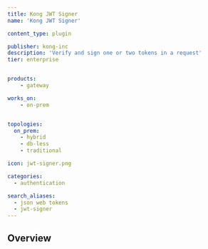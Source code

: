 ```yaml
---
title: Kong JWT Signer
name: 'Kong JWT Signer'

content_type: plugin

publisher: kong-inc
description: 'Verify and sign one or two tokens in a request'
tier: enterprise


products:
    - gateway

works_on:
    - on-prem


topologies:
  on_prem:
    - hybrid
    - db-less
    - traditional

icon: jwt-signer.png

categories:
  - authentication

search_aliases:
  - json web tokens
  - jwt-signer
---
```


## Overview
